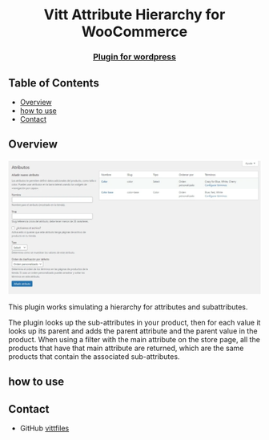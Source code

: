 <!-- Please update value in the {}  -->

<h1 align="center">Vitt Attribute Hierarchy for WooCommerce</h1>

<div align="center">
  <h3>
    <a href="">
      Plugin for wordpress
    </a>
  </h3>
</div>

<!-- TABLE OF CONTENTS -->

## Table of Contents

- [Overview](#overview)
- [how to use](#how-to-use)
- [Contact](#contact)

<!-- - [Features](#features) -->
<!-- OVERVIEW -->

## Overview

![screenshot](https://github.com/vittfiles/vitt-attribute-hierarchy/blob/main/example-img/example01.webp)

This plugin works simulating a hierarchy for attributes and subattributes.

The plugin looks up the sub-attributes in your product, then for each value it looks up its parent and adds the parent attribute and the parent value in the product.
When using a filter with the main attribute on the store page, all the products that have that main attribute are returned, which are the same products that contain the associated sub-attributes.

## how to use

## Contact

- GitHub [vittfiles](https://github.com/vittfiles)